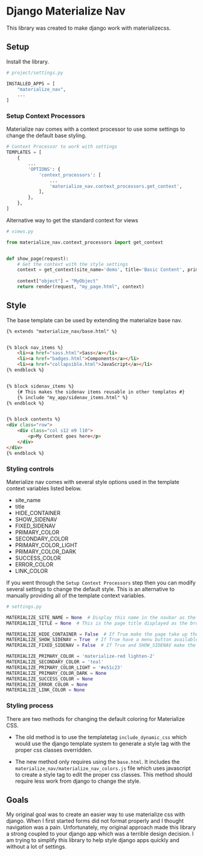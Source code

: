 # Django Materialize Nav
This library was created to make django work with materializecss. 


## Setup
Install the library.


```python
# project/settings.py

INSTALLED_APPS = [
    "materialize_nav",
    ...
]

```

### Setup Context Processors
Materialize nav comes with a context processor to use some settings to change the default base styling.
```python
# Context Processor to work with settings
TEMPLATES = [
    {
        ...
        'OPTIONS': {
            'context_processors': [
                ...
                'materialize_nav.context_processors.get_context',
            ],
        },
    },
]

```

Alternative way to get the standard context for views
```python
# views.py

from materialize_nav.context_processors import get_context


def show_page(request):
    # Get the context with the style settings
    context = get_context(site_name='demo', title='Basic Content', primary_color='teal')
    
    context["object"] = "MyObject"
    return render(request, "my_page.html", context)
```


## Style
The base template can be used by extending the materialize base nav.

```html
{% extends "materialize_nav/base.html" %}


{% block nav_items %}
    <li><a href="sass.html">Sass</a></li>
    <li><a href="badges.html">Components</a></li>
    <li><a href="collapsible.html">JavaScript</a></li>
{% endblock %}


{% block sidenav_items %}
    {# This makes the sidenav items reusable in other templates #}
    {% include "my_app/sidenav_items.html" %}
{% endblock %}


{% block contents %}
<div class="row">
    <div class="col s12 m9 l10">
        <p>My Content goes here</p>
    </div>
</div>
{% endblock %}
```

### Styling controls

Materialize nav comes with several style options used in the template context variables listed below.

  * site_name
  * title
  * HIDE_CONTAINER
  * SHOW_SIDENAV
  * FIXED_SIDENAV
  * PRIMARY_COLOR
  * SECONDARY_COLOR
  * PRIMARY_COLOR_LIGHT
  * PRIMARY_COLOR_DARK
  * SUCCESS_COLOR
  * ERROR_COLOR
  * LINK_COLOR
  
If you went through the `Setup Context Processors` step then you can modify several settings to change the default style.
This is an alternative to manually providing all of the template context variables.

```python
# settings.py

MATERIALIZE_SITE_NAME = None  # Display this name in the navbar as the main name
MATERIALIZE_TITLE = None  # This is the page title displayed as the browser tab name

MATERIALIZE_HIDE_CONTAINER = False  # If True make the page take up the full width
MATERIALIZE_SHOW_SIDENAV = True  # If True have a menu button available to open up the side navigation menu
MATERIALIZE_FIXED_SIDENAV = False  # If True and SHOW_SIDENAV make the side navigation menu always showing

MATERIALIZE_PRIMARY_COLOR = 'materialize-red lighten-2'
MATERIALIZE_SECONDARY_COLOR = 'teal'
MATERIALIZE_PRIMARY_COLOR_LIGHT = '#e51c23'
MATERIALIZE_PRIMARY_COLOR_DARK = None
MATERIALIZE_SUCCESS_COLOR = None
MATERIALIZE_ERROR_COLOR = None
MATERIALIZE_LINK_COLOR = None

```

### Styling process
There are two methods for changing the default coloring for Materialize CSS.

  * The old method is to use the templatetag `include_dynamic_css` which would use the django template system to generate 
    a style tag with the proper css classes overridden.

  * The new method only requires using the `base.html`. It includes the `materialize_nav/materialize_nav_colors.js` 
    file which uses javascript to create a style tag to edit the proper css classes. This method should require less 
    work from django to change the style.


## Goals

My original goal was to create an easier way to use materialize css with django. When I first started forms did not 
format properly and I thought navigation was a pain. Unfortunately, my original approach made this library a strong 
coupled to your django app which was a terrible design decision. I am trying to simplify this library to help style 
django apps quickly and without a lot of settings.
